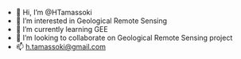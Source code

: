 - 👋 Hi, I’m @HTamassoki
- 👀 I’m interested in Geological Remote Sensing
- 🌱 I’m currently learning GEE
- 💞️ I’m looking to collaborate on Geological Remote Sensing project
- 📫 h.tamassoki@gmail.com

<!---
HTamassoki/HTamassoki is a ✨ special ✨ repository because its `README.md` (this file) appears on your GitHub profile.
You can click the Preview link to take a look at your changes.
--->
